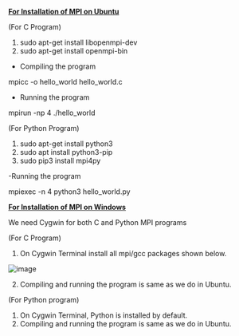<u>****For Installation of MPI on Ubuntu****</u>

(For C Program)

1. sudo apt-get install libopenmpi-dev
2. sudo apt-get install openmpi-bin

- Compiling the program

mpicc -o hello_world hello_world.c

- Running the program

mpirun -np 4 ./hello_world

(For Python Program)

1. sudo apt-get install python3
2. sudo apt install python3-pip
3. sudo pip3 install mpi4py 

-Running the program

mpiexec -n 4 python3 hello_world.py

<u>****For Installation of MPI on Windows****</u>

We need Cygwin for both C and Python MPI programs

(For C Program)
1. On Cygwin Terminal install all mpi/gcc packages shown below. 

![image](https://user-images.githubusercontent.com/74717951/169682786-02dc1085-5b2e-4b12-a2d7-9c4d5690a214.png)

2. Compiling and running the program is same as we do in Ubuntu.

(For Python program)

1. On Cygwin Terminal, Python is installed by default.
2. Compiling and running the program is same as we do in Ubuntu.
